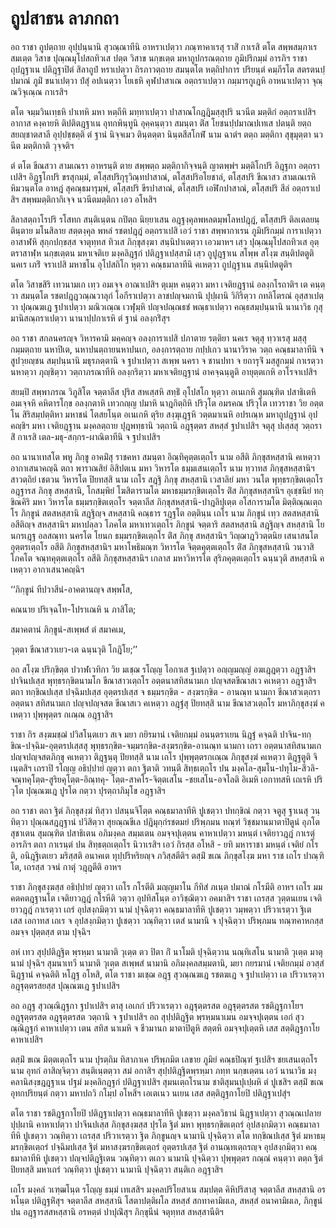 <h1>ถูปสาธน ลาภกถา</h1>
<p> อถ ราชา ถูปตฺถาย อุปฺปนฺนานิ สุวณฺณาทีนิ อาหราเปตฺวา ภณฺฑาคาเรสุ ราสิํ กาเรสิ ตโต สพฺพสมฺภาเร สมเตฺต วิสาข ปุณฺณมุโปสถทิวเส ปตฺต วิสาข นกฺขเตฺต มหาถูปกรณตฺถาย ภูมิปริกมฺมํ อารภิฯ ราชา ถุปฎฺฐาเน ปติฎฺฐาปิตํ สิลาถูปํ หราเปตฺวา ถิรภาวตฺถาย สมนฺตโต หตฺถิปาการ ปริยนฺตํ คมฺภีรโต สตรตนปฺปมาณํ ภูมิํ ขนาเปตฺวา ปํสุํ อปเนตฺวา  โยเธหิ คุฬปาสาเณ อตฺถราเปตฺวา กมฺมารกูเฎหิ อาหนาเปตฺวา จุณฺณวิจุเณฺณ กาเรสิฯ</p>


<p>ตโต จมฺมวินเทฺธหิ ปาเทหิ มหา หตฺถีหิ มทฺทาเปตฺวา ปาสาณโกฎฺฎิมสฺสุปริ นวนีต มตฺติกํ อตฺถราเปสิฯ อากาส คงฺคายหิ ติปติตฎฺฐาเน อุทกพินฺทูนิ อุคฺคนฺตฺวา สมนฺตา ติํส โยชนปฺปมาณปเทเส ปตนฺติ ยตฺถ สยญฺชาตสาลี อุปฺปชฺชตฺติ ตํ ฐานํ นิจฺจเมว ตินฺตตฺตา นินฺตสีสโกฬํ นาม ฉาตํฯ ตตฺถ มตฺติกา สุขุมุตฺตา นวนีต มตฺติกาติ วุจฺจติฯ</p>


<p>ตํ ตโต ขีณสวา สามเณรา อาหรนฺติ ตาย สพฺพตฺถ มตฺติกากิจฺจนฺติ ญาตพฺพํฯ มตฺติโกปริ อิฎฺฐกา อตฺถราเปสิฯ อิฎฺฐโกปริ ขรสุกมฺมํ, ตโสฺสปริกุรุวิณฺทปาสาณํ, ตโสฺสปริอโยชาลํ, ตโสฺสปริ ขีณาสว สามเณเรหิ หิมวนฺตโต อาหฎํ สุคณฺธมารุมฺพํ, ตโสฺสปริ ขีรปาสาณํ, ตโสฺสปริ เอฬิกปาสาณํ, ตโสฺสปริ สีลํ อตฺถราเปสิฯ สพฺพมตฺติกากิเจฺจ นวนีตมตฺติกา เอว อโหสิฯ</p>


<p>สิลาสตฺถาโรปริ รโสทก สนฺติเนฺตน กปิตฺถ นิยฺยาเสน อฎฺฐงฺคุลพหลตมฺพโลหปฎฺฎํ, ตโสฺสปริ ติลเตลยนฺตินฺตาย มโนสิลาย สตฺตงฺคุล พหลํ รชตปฎฺฎํ อตฺถราเปสิ เอวํ ราชา สพฺพากาเรน ภูมิปริกมฺมํ การาเปตฺวา อาสาฬหิ สุกฺกปกฺขสฺส จาตุทฺทส ทิวเส ภิกฺขุสงฺฆา สนฺนิปาเตตฺวา เอวมาหฯ เสฺว ปุณฺณมุโปสถทิวเส อุตฺตราสาฬฺห นกฺขเตฺตน มหาเจติเย มงฺคลิฎฺฐกํ ปติฎฺฐาเปสฺสามิ เสฺว ถูปูฎฺฐาเน สโพฺพ สโงฺฆ สนฺติปตตูติ นคเร เภริํ จราเปสิ มหาชโน อุโปสถิโก หุตฺวา คณฺธมาลาทีนิ คเหตฺวา ถูปฎฺฐาเน สนฺนิปตตูติฯ</p>


<p>ตโต วิสาขสิริ เทวนามเก เทฺว อมเจฺจ อาณาเปสิฯ ตุเมฺห คนฺตฺวา มหา เจติยฎฺฐานํ อลงฺกโรถาติฯ เต คนฺตฺวา สมนฺตโต รชตปฎฺฎวณฺณวาลุกํ โอกีราเปตฺวา ลาชปญฺจมกานิ ปุปฺผานิ วิกิริตฺวา กทลิโตรณํ อุสฺสาเปตฺวา ปุณฺณฆเฎ ฐปาเปตฺวา มณิวเณฺณ เวฬุมฺหิ ปญฺจปณฺณธชํ พณฺธาเปตฺวา คณฺธสมฺปนฺนานิ นานาวิธ กุสุมานิสณฺถราเปตฺวา นานาปฺปกาเรหิ ตํ ฐานํ อลงฺกริํสุฯ</p>


<p>อถ ราชา สกลนครญฺจ วิหารคามิ มคฺคญฺจ อลงฺการาเปสิ ปภาตาย รตฺติยา นคเร จตุสุ ทฺวาเรสุ มสฺสุ กมฺมตฺถาย นหาปิเต, นหาปนตฺถายนหาปนเก, อลงฺการตฺถาย กปฺปเกว นานาวิราค วตฺถ คณฺธมาลาทีนิ จ สูปวฺยญฺชน สมฺปนฺนานิ มธุรภตฺตานิ จ ฐปาเปตฺวา สเพฺพ นครา จ ชานปทา จ ยถารุจิํ มสฺสูกมฺมํ กาเรตฺวา นหาตฺวา ภุญฺชิตฺวา วตฺถาภรณาทีหิ อลงฺกริตฺวา มหาเจติยฎฺฐานํ อาคจฺฉนฺตูติ อายุตฺตเกหิ อาโรจาเปสิฯ</p>


<p>สยมฺปิ  สพฺพาภรณ วิภูสิโต จตฺตาลีส ปุริส สหเสฺสหิ สทฺธิํ อุโปสโก หุตฺวา อเนเกหิ สุมณฺฑิต ปสาธิเตหิ อมเจฺจหิ คหิตารโกฺข อลงฺกตาหิ เทวกญฺญ ปมาหิ นาฎกิตฺถิหิ ปริวุโต อมรคณ ปริวุโต เทวราชา วิย อตฺตโน สิริสมฺปตฺติหา มหาชนํ โตสยโนฺต อเนเกหิ ตุริย สงฺฆุเฎฺฐหิ วตฺตมาเนหิ อปรเณฺห มหาถูปฎฺฐานํ อุปคญฺชิฯ มหา เจติยฎฺฐาน มงฺคลตฺถาย ปุฎพทฺธานิ วตฺถานิ อฎฺฐุตฺตร สหสฺสํ ฐปาเปสิฯ จตุสุ ปเสฺสสุ วตฺถราสิํ กาเรสิ เตล-มธุ-สกฺกร-ผาณิตาทีนิ จ ฐปาเปสิฯ</p>


<p>อถ นานาเทสโต พหู ภิกฺขู อาคมิํสุ ราชคหา สมนฺตา อิณฺทิคุตฺตเตฺถโร นาม อสีติ ภิกฺขุสหสฺสานิ คเหตฺวา อากาเสนาคญฺฉิ ตถา พาราณสิยํ อิสิปตเน มหา วิหารโต ธมฺมเสนเตฺถโร นาม ทฺวาทส ภิกฺขุสหสฺสานิฯ สาวตฺถิยํ เชตวน วิหารโต ปิยทสฺสิ นาม เถโร สฎฺฐิ ภิกฺขุ สหสฺสานิ เวสาลิยํ มหา วนโต พุทฺธรกฺขิตเตฺถโร อฎฺฐารส ภิกฺขุ สหสฺสานิ, โกสมฺพิยํ โฆสิตารามโต มหาธมฺมรกฺขิตเตฺถโร ติํส ภิกฺขุสหสฺสานิฯ อุเชฺชนิยํ ทกฺขิณคิริ มหา วิหารโต ธมฺมรกฺขิตเตฺถโร จตฺตาลีส ภิกฺขุสหสฺสานิ-ปาฎลิปุเตฺต อโสการามโต มิตฺติณฺณเตฺถโร ภิกฺขูนํ สตสหสฺสานิ สฎฺฐิญฺจ สหสฺสานิ คณฺธาร รฎฺฐโต อตฺตินฺน เถโร นาม ภิกฺขูนํ เทฺว สตสหสฺสานิ อสีติญฺจ สหสฺสานิฯ มหาปลฺลว โภคโต มหาเทวเตฺถโร ภิกฺขูนํ จตฺตาริ สตสหสฺสานิ สฎฺฐิญฺจ สหสฺสานิ โยนกรเฎฺฐ อลสณฺทา นครโต โยนก ธมฺมรกฺขิตเตฺถโร ติํส ภิกฺขุ สหสฺสานิฯ วิญฺฌาฎวิวตฺตนิย เสนาสนโต อุตฺตรเตฺถโร อสีติ ภิกฺขุสหสฺสานิฯ มหาโพธิมณฺฑ วิหารโต จิตฺตคุตฺตเตฺถโร ติํส ภิกฺขุสหสฺสานิ วนวาสิโภคโต จณฺทคุตฺตเตฺถโร อสีติ ภิกฺขุสหสฺสานิฯ เกลาส มหาวิหารโต สุริภคุตฺตเตฺถโร ฉนฺนวุติ สหสฺสานิ คเหตฺวา อากาเสนาคญฺฉิฯ</p>


<p>
‘‘ภิกฺขูนํ ทีปวาสีนํ-อาคตานญฺจ สพฺพโส,  
  
คณนาย ปริเจฺฉโท-โปราเณหิ น ภาสิโต;  
</p>
  
<p>
สมาคตานํ ภิกฺขูนํ-สเพฺพสํ ตํ สมาคเม,  
  
วุตฺตา ขีณาสวาเยว-เต ฉนฺนวุติ โกฎิโย;’’  
</p>
  
<p>อถ สโงฺฆ ปริกฺขิตฺต ปวาฬเวทิกา วิย มเชฺฌ รโญฺญ โอกาเส ฐเปตฺวา อญฺญมญฺญํ อฆเฎฺฎตฺวา อฎฺฐาสิฯ ปาจินปเสฺส พุทฺธรกฺขิตนามโก ขีณาสาวเตฺถโร อตฺตนาสทิสนามเก ปญฺจสตขีณาสเว คเหตฺวา อฎฺฐาสิฯ ตถา ทกฺขิณปเสฺส ปจฺฉิมปเสฺส อุตฺตรปเสฺส  จ ธมฺมรกฺขิต - สงฺฆรกฺขิต - อานณฺท นามกา ขีณาสวเตฺถรา อตฺตนา สทิสนามเก ปญฺจปญฺจสต ขีณาสเว คเหตฺวา อฎฺฐํสุ ปิยทสฺสิ นาม ขีณาสวเตฺถโร มหาภิกฺขุสงฺฆํ คเหตฺวา ปุพฺพุตฺตร กเณฺณ อฎฺฐาสิฯ</p>


<p>ราชา กิร สงฺฆมชฺฌํ ปวิสโนฺตเยว สเจ มยา กยิรมานํ เจติยกมฺมํ อนนฺตราเยน นิฎฺฐํ คจฺฉติ ปาจิน-ทกฺขิณ-ปจฺฉิม-อุตฺตรปเสฺสสุ พุทฺธรกฺขิต-จมฺมรกฺขิต-สงฺฆรกฺขิต-อานณฺท นามกา เถรา อตฺตนาสทิสนามเก ปญฺจปญฺจสตภิกฺขุ คเหตฺวา ติฎฺฐนฺตุ ปิยทสฺสิ นาม เถโร ปุพฺพุตฺตรกเณฺณ ภิกฺขุสงฺฆํ คเหตฺวา ติฎฺฐตูติ จิเนฺตสิฯ เถราปิ รโญฺญ อธิปฺปายํ ญตฺวา ตถา ฐิตาติ วทนฺตี สิทฺธเตฺถโร ปน มงฺคโล-สุมโน-ปทุโม-สีวลิ-จณฺทคุโตฺต-สูริยคุโตฺต-อิณฺทคุ- โตฺต-สาคโร-จิตฺตเสโน -ชยเสโน-อจโลติ อิเมหิ เอกาทสหิ เถเรหิ ปริวุโต ปุณฺณฆเฎ ปูรโต กตฺวา ปุรตฺถาภิมุโข อฎฺฐาสิฯ</p>


<p>อถ ราชา ตถา ฐิตํ ภิกฺขุสงฺฆํ ทิสฺวา ปสนฺนจิโตฺต คณฺธมาลาทีหิ ปูเชตฺวา ปทกฺขิณํ กตฺวา จตูสุ ฐาเนสุ วนฺทิตฺวา ปุณฺณสฎฎฺฐานํ ปวิสิตฺวา สุยณฺณขีเล ปฎิมุกฺกํรชตมยํ ปริพฺภมน ทณฺฑํ วิชฺชมานมาตาปิตูนํ อุภโต สุชาเตน สุมณฺฑิต ปสาธิเตน อภิมงฺคล สมฺมเตน อมจฺจปุเตฺตน คาหาเปตฺวา มหนฺตํ เจติยาวฎฺฎํ กาเรตุํ อารภิฯ ตถา กาเรนฺตํ ปน สิทฺธตฺถเตฺถโร นิวาเรสิฯ เอวํ กิรสฺส อโหสิ - ยทิ มหาราชา มหนฺตํ เจติยํ กโรติ, อนิฎฺฐิเตเยว มริสฺสติ อนาคเต ทุปฺปริหริยญฺจ ภวิสฺสตีติฯ ตสฺมิํ ขเณ ภิกฺขุสโงฺฆ มหา ราช เถโร ปาณฺฑิโต, เถรสฺส วจนํ กาตุํ วฎฺฎตีติ อาหฯ</p>


<p>ราชา ภิกฺขุสงฺฆสฺส อธิปฺปายํ ญตฺวา เถโร กโรตีติ มญฺญมาโน กีทิสํ ภเนฺต ปมาณํ กโรมีติ อาหฯ เถโร มม คตคตฎฺฐานโต เจติยาวฎฺฎํ กโรหีติ วตฺวา อุปทิสโนฺต อาวิชฺฌิตฺวา อคมาสิฯ ราชา เถรสฺส วุตฺตนเยน เจติยาวฎฺฎํ กาเรตฺวา เถรํ อุปสงฺกมิตฺวา นามํ ปุจฺฉิตฺวา คณฺธมาลาทีหิ ปูเชตฺวา วมฺพตฺวา ปริวาเรตฺวา ฐิเต เสส เอกาทส เถเร จ อุปสงฺกมิตฺวา ปูเชตฺวา วณฺทิตฺวา เตสํ นามานิ จ ปุจฺฉิตฺวา ปริพฺภมน ทณฺฑคาหกสฺส อมจฺจ ปุตฺตสฺส ตาม ปุจฺฉิฯ</p>


<p>อหํ เทว สุปฺปติฎฺฐิต พฺรหฺมา นามาติ วุเตฺต ตว ปิตา กิํ นาโมติ ปุจฺฉิตฺวาน นณฺทิเสโน นามาติ วุเตฺต มาตุนามํ ปุจฺฉิฯ สุมนาเทวี นามาติ วุเตฺต สเพฺพสํ นามานิ อภิมงฺคลสมฺมตานิ, มยา กยรมานํ เจติยกมฺมํ อวสฺสํ นิฎฺฐานํ คจฺฉติติ หโฎฺฐ อโหสิ, ตโต ราชา มเชฺฌ อฎฺฐ สุวณฺณฆเฎ  รชตฆเฎ จ ฐปาเปตฺวา เต ปริวาเรตฺวา อฎฺฐุตฺตรสยสฺส ปุณฺณฆเฎ ฐปาเปสิฯ</p>


<p>อถ อฎฺฐ สุวณฺณิฎฺฐกา ฐปาเปสิฯ ตาสุ เอเกกํ ปริวาเรตฺวา อฎฺฐุตฺตรสต อฎฺฐุตฺตรสต รชติฎฺฐกาโยฯ อฎฺฐุตฺตรสต อฎฺฐุตฺตรสต วตฺถานิ จ ฐปาเปสิฯ อถ สุปฺปติฎฺฐิต พฺรหฺมนาเมน อมจฺจปุเตฺตน เอกํ สุวณฺณิฎฺฐกํ คาหาเปตฺวา เตน สทิส นาเมหิ จ ชีวมานก มาตาปิตูหิ สตฺตหิ อมจฺจปุเตฺตหิ เสส สตฺติฎฺฐกาโย คาหาเปสิฯ</p>


<p>ตสฺมิํ ขเณ มิตฺตเตฺถโร นาม ปุรตฺถิม ทิสาภาเค ปริพฺภมิต เลขาย ภูมิยํ คณฺธปิณฺฑํ ฐเปสิฯ ชยเสนเตฺถโร นาม อุทกํ อาสิญฺจิตฺวา สนฺติเนฺตตฺวา สมํ อกาสิฯ สุปฺปติฎฺฐิตพฺรหฺมา ภทฺท นกฺขเตฺตน เอวํ นานาวิธ มงฺคลานิสงฺขฎฎฺฐาเน ปฐมํ มงฺคลิกฎฺฐกํ ปติฎฺฐาเปสิฯ สุมนเตฺถโรนาม ชาติสุมนปุเปฺผหิ ตํ ปูเชสิฯ ตสฺมิํ ขเณ อุทกปริยนฺตํ กตฺวา มหาปถวิ กโมฺป อโหสิฯ เอเตเนว นเยน เสส สตฺติฎฺฐกาโยปิ ปติฎฺฐาเปสุํฯ</p>


<p>ตโต ราชา รชติฎฺฐกาโยปิ ปติฎฺฐาเปตฺวา คณฺธมาลาทีหิ ปูเชตฺวา มงฺคลวิธานํ นิฎฺฐาเปตฺวา สุวณฺณเปลายปุปฺผานิ คาหาเปตฺวา ปาจีนปเสฺส ภิกฺขุสงฺฆสฺส ปุรโต ฐิตํ มหา พุทฺธรกฺขิตเตฺถรํ อุปสงฺกมิตฺวา คณฺธมาลาทีหิ ปูเชตฺวา วณฺทิตฺวา เถรสฺส ปริวาเรตฺวา ฐิต ภิกฺขูนญฺจ นามานิ ปุจฺฉิตฺวา ตโต ทกฺขิณปเสฺส ฐิตํ มหาธมฺมรกฺขิตเตฺถรํ ปจฺฉิมปเสฺส ฐิตํ มหาสงฺฆรกฺขิตเตฺถรํ อุตฺตรปเสฺส ฐิตํ อานณฺทเตฺถรญฺจ อุปสงฺกมิตฺวา คณฺธมาลาทีหิ ปูเชตฺวา ปญฺจปติฎฺฐิเตน วณฺทิตฺวา ตเถว นามานิ ปุจฺฉิตฺวา ปุพฺพุตฺตร กณฺณํ คนฺตฺวา ตตฺถ ฐิตํ ปิยทสฺสิ มหาเถรํ วณฺทิตฺวา ปูเชตฺวา นามานิ ปุจฺฉิตฺวา สนฺติเก อฎฺฐาสิฯ</p>


<p>เถโร มงฺคลํ วเฑฺฒโนฺต รโญฺญ ธมฺมํ เทเสสิฯ มงฺคลปริโยสาเน สมฺปตฺต คิหิปริสาสุ จตฺตาลีส สหสฺสานิ อรหโนฺต ปติฎฺฐหิํสุฯ จตฺตาลีส สหสฺสานิ โสตาปตฺติผโล สหสฺสํ สกทาคามิผเล, สหสฺสํ อนาคามิผเล, ภิกฺขูนํ ปน อฎฺฐารสสหสฺสานิ อรหตฺตํ ปาปุณิํสุฯ ภิกฺขุนีนํ จตุทฺทส สหสฺสานีติฯ</p>





